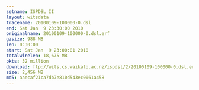 ```yaml
---
setname: ISPDSL II
layout: witsdata
tracename: 20100109-100000-0.dsl
end: Sat Jan  9 23:30:00 2010
originalname: 20100109-100000-0.dsl.erf
gzsize: 988 MB
len: 0:30:00
start: Sat Jan  9 23:00:01 2010
totalwirelen: 18,675 MB
pkts: 32 million
download: ftp://wits.cs.waikato.ac.nz/ispdsl/2/20100109-100000-0.dsl.erf.gz
size: 2,456 MB
md5: aaecaf21ca7db7e810d543ec0061a458
---
```

